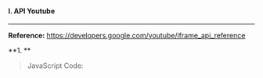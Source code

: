 #### I. API Youtube
---
**Reference:** https://developers.google.com/youtube/iframe_api_reference

**1. **

>JavaScript Code:
```javascript

```

